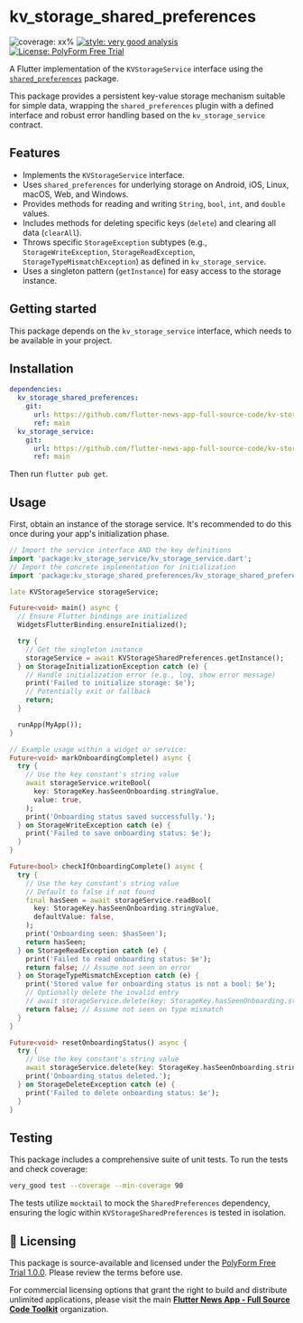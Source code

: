 # kv_storage_shared_preferences

![coverage: xx%](https://img.shields.io/badge/coverage-91-green)
[![style: very good analysis](https://img.shields.io/badge/style-very_good_analysis-B22C89.svg)](https://pub.dev/packages/very_good_analysis)
[![License: PolyForm Free Trial](https://img.shields.io/badge/License-PolyForm%20Free%20Trial-blue)](https://polyformproject.org/licenses/free-trial/1.0.0)


A Flutter implementation of the `KVStorageService` interface using the [`shared_preferences`](https://pub.dev/packages/shared_preferences) package.

This package provides a persistent key-value storage mechanism suitable for simple data, wrapping the `shared_preferences` plugin with a defined interface and robust error handling based on the `kv_storage_service` contract.

## Features

*   Implements the `KVStorageService` interface.
*   Uses `shared_preferences` for underlying storage on Android, iOS, Linux, macOS, Web, and Windows.
*   Provides methods for reading and writing `String`, `bool`, `int`, and `double` values.
*   Includes methods for deleting specific keys (`delete`) and clearing all data (`clearAll`).
*   Throws specific `StorageException` subtypes (e.g., `StorageWriteException`, `StorageReadException`, `StorageTypeMismatchException`) as defined in `kv_storage_service`.
*   Uses a singleton pattern (`getInstance`) for easy access to the storage instance.

## Getting started

This package depends on the `kv_storage_service` interface, which needs to be available in your project.

## Installation


```yaml
dependencies:
  kv_storage_shared_preferences:
    git:
      url: https://github.com/flutter-news-app-full-source-code/kv-storage-shared-preferences.git
      ref: main
  kv_storage_service:
    git:
      url: https://github.com/flutter-news-app-full-source-code/kv-storage-service.git
      ref: main
```

Then run `flutter pub get`.

## Usage

First, obtain an instance of the storage service. It's recommended to do this once during your app's initialization phase.

```dart
// Import the service interface AND the key definitions
import 'package:kv_storage_service/kv_storage_service.dart';
// Import the concrete implementation for initialization
import 'package:kv_storage_shared_preferences/kv_storage_shared_preferences.dart';

late KVStorageService storageService;

Future<void> main() async {
  // Ensure Flutter bindings are initialized
  WidgetsFlutterBinding.ensureInitialized();

  try {
    // Get the singleton instance
    storageService = await KVStorageSharedPreferences.getInstance();
  } on StorageInitializationException catch (e) {
    // Handle initialization error (e.g., log, show error message)
    print('Failed to initialize storage: $e');
    // Potentially exit or fallback
    return;
  }

  runApp(MyApp());
}

// Example usage within a widget or service:
Future<void> markOnboardingComplete() async {
  try {
    // Use the key constant's string value
    await storageService.writeBool(
      key: StorageKey.hasSeenOnboarding.stringValue,
      value: true,
    );
    print('Onboarding status saved successfully.');
  } on StorageWriteException catch (e) {
    print('Failed to save onboarding status: $e');
  }
}

Future<bool> checkIfOnboardingComplete() async {
  try {
    // Use the key constant's string value
    // Default to false if not found
    final hasSeen = await storageService.readBool(
      key: StorageKey.hasSeenOnboarding.stringValue,
      defaultValue: false,
    );
    print('Onboarding seen: $hasSeen');
    return hasSeen;
  } on StorageReadException catch (e) {
    print('Failed to read onboarding status: $e');
    return false; // Assume not seen on error
  } on StorageTypeMismatchException catch (e) {
    print('Stored value for onboarding status is not a bool: $e');
    // Optionally delete the invalid entry
    // await storageService.delete(key: StorageKey.hasSeenOnboarding.stringValue);
    return false; // Assume not seen on type mismatch
  }
}

Future<void> resetOnboardingStatus() async {
  try {
    // Use the key constant's string value
    await storageService.delete(key: StorageKey.hasSeenOnboarding.stringValue);
    print('Onboarding status deleted.');
  } on StorageDeleteException catch (e) {
    print('Failed to delete onboarding status: $e');
  }
}
```


## Testing

This package includes a comprehensive suite of unit tests. To run the tests and check coverage:

```bash
very_good test --coverage --min-coverage 90
```

The tests utilize `mocktail` to mock the `SharedPreferences` dependency, ensuring the logic within `KVStorageSharedPreferences` is tested in isolation.


## 🔑 Licensing

This package is source-available and licensed under the [PolyForm Free Trial 1.0.0](LICENSE). Please review the terms before use.

For commercial licensing options that grant the right to build and distribute unlimited applications, please visit the main [**Flutter News App - Full Source Code Toolkit**](https://github.com/flutter-news-app-full-source-code) organization.

